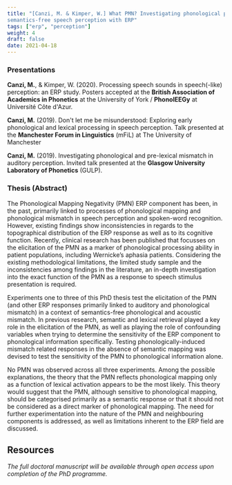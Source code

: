 ```yaml
---
title: "[Canzi, M. & Kimper, W.] What PMN? Investigating phonological processing in
semantics-free speech perception with ERP"
tags: ["erp", "perception"]
weight: 4
draft: false
date: 2021-04-18
---
```


### Presentations

__Canzi, M.__, & Kimper, W. (2020). Processing speech sounds in speech(-like) perception: an ERP
study. Posters accepted at the __British Association of Academics in Phonetics__ at the University of York / __PhonolEEGy__ at Université Côte d'Azur.

__Canzi, M.__ (2019). Don't let me be misunderstood: Exploring early phonological and lexical processing in speech perception. Talk presented at the __Manchester Forum in Linguistics__ (mFiL) at The University of Manchester

__Canzi, M.__ (2019). Investigating phonological and pre-lexical mismatch in auditory perception. Invited talk presented at the __Glasgow University Laboratory of Phonetics__ (GULP).

### Thesis (Abstract)

The Phonological Mapping Negativity (PMN) ERP component has been, in the past, primarily linked to processes of phonological mapping and phonological mismatch in speech perception and spoken-word recognition. However, existing findings show inconsistencies in regards to the topographical distribution of the ERP response as well as to its cognitive function. Recently, clinical research has been published that focusses on the elicitation of the PMN as a marker of phonological processing ability in patient populations, including Wernicke’s aphasia patients. Considering the existing methodological limitations, the limited study sample and the inconsistencies among findings in the literature, an in-depth investigation into the exact function of the PMN as a response to speech stimulus presentation is required.

Experiments one to three of this PhD thesis test the elicitation of the PMN (and other ERP responses primarily linked
to auditory and phonological mismatch) in a context of semantics-free phonological and acoustic mismatch. In previous research, semantic and lexical retrieval played a key role in the elicitation of the PMN, as well as playing the role of confounding variables when trying to determine the sensitivity of the ERP component to phonological information specifically. Testing phonologically-induced mismatch related responses in the absence of semantic mapping was devised to test the sensitivity of the PMN to phonological information alone.

No PMN was observed across all three experiments. Among the possible explanations, the theory that the PMN reflects phonological mapping only as a function of lexical activation appears to be the most likely. This theory would suggest that the PMN, although sensitive to phonological mapping, should be categorised primarily as a semantic response or that it should not be considered as a direct marker of phonological mapping. The need for further experimentation into the nature of the PMN and neighbouring components is addressed, as well as limitations inherent to the ERP field are discussed.

## Resources

_The full doctoral manuscript will be available through open access upon completion of the PhD programme._